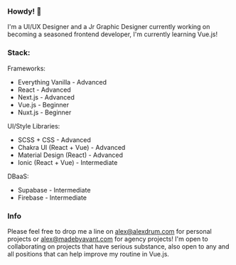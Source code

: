 ### Howdy! 🤠

I'm a UI/UX Designer and a Jr Graphic Designer currently working on becoming a seasoned frontend developer, I'm currently learning Vue.js!

### Stack:

Frameworks:
- Everything Vanilla - Advanced
- React - Advanced
- Next.js - Advanced
- Vue.js - Beginner
- Nuxt.js - Beginner

UI/Style Libraries:
- SCSS + CSS - Advanced
- Chakra UI (React + Vue) - Advanced
- Material Design (React) - Advanced
- Ionic (React + Vue) - Intermediate

DBaaS:
- Supabase - Intermediate
- Firebase - Intermediate

### Info

Please feel free to drop me a line on alex@alexdrum.com for personal projects or alex@madebyavant.com for agency projects! I'm open to collaborating on projects that have serious substance, also open to any and all positions that can help improve my routine in Vue.js.
